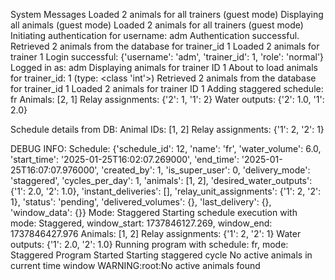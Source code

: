 System Messages
Loaded 2 animals for all trainers (guest mode)
Displaying all animals (guest mode)
Loaded 2 animals for all trainers (guest mode)
Initiating authentication for username: adm
Authentication successful.
Retrieved 2 animals from the database for trainer_id 1
Loaded 2 animals for trainer 1
Login successful: {'username': 'adm', 'trainer_id': 1, 'role': 'normal'}
Logged in as: adm
Displaying animals for trainer ID 1
About to load animals for trainer_id: 1 (type: <class 'int'>)
Retrieved 2 animals from the database for trainer_id 1
Loaded 2 animals for trainer ID 1
Adding staggered schedule: fr
Animals: [2, 1]
Relay assignments: {'2': 1, '1': 2}
Water outputs: {'2': 1.0, '1': 2.0}

Schedule details from DB:
Animal IDs: [1, 2]
Relay assignments: {'1': 2, '2': 1}

DEBUG INFO:
Schedule: {'schedule_id': 12, 'name': 'fr', 'water_volume': 6.0, 'start_time': '2025-01-25T16:02:07.269000', 'end_time': '2025-01-25T16:07:07.976000', 'created_by': 1, 'is_super_user': 0, 'delivery_mode': 'staggered', 'cycles_per_day': 1, 'animals': [1, 2], 'desired_water_outputs': {'1': 2.0, '2': 1.0}, 'instant_deliveries': [], 'relay_unit_assignments': {'1': 2, '2': 1}, 'status': 'pending', 'delivered_volumes': {}, 'last_delivery': {}, 'window_data': {}}
Mode: Staggered
Starting schedule execution with mode: Staggered, window_start: 1737846127.269, window_end: 1737846427.976
Animals: [1, 2]
Relay assignments: {'1': 2, '2': 1}
Water outputs: {'1': 2.0, '2': 1.0}
Running program with schedule: fr, mode: Staggered
Program Started
Starting staggered cycle
No active animals in current time window
WARNING:root:No active animals found
